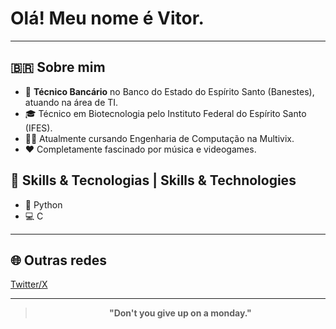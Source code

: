 # Olá! Meu nome é Vitor.

---

## 🇧🇷 Sobre mim

- 💼 **Técnico Bancário** no Banco do Estado do Espírito Santo (Banestes), atuando na área de TI.
- 🎓 Técnico em Biotecnologia pelo Instituto Federal do Espírito Santo (IFES).
- 🧑‍💻 Atualmente cursando Engenharia de Computação na Multivix.
- ❤️ Completamente fascinado por música e videogames.

## 🚀 Skills & Tecnologias | Skills & Technologies

- 🐍 Python
- 💻 C

---

## 🌐 Outras redes

[Twitter/X](https://x.com/arpeggii_)

---

<div align="center">
  
  > **"Don't you give up on a monday."**
  
</div>
